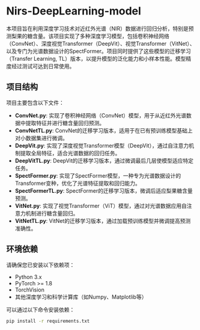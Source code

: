 # Nirs-DeepLearning-model

本项目旨在利用深度学习技术对近红外光谱（NIR）数据进行回归分析，特别是预测梨果的糖含量。该项目实现了多种深度学习模型，包括卷积神经网络（ConvNet）、深度视觉Transformer（DeepVit）、视觉Transformer（VitNet）、以及专门为光谱数据设计的SpectFormer。项目同时提供了这些模型的迁移学习（Transfer Learning, TL）版本，以提升模型的泛化能力和小样本性能。模型精度经过测试可达到日常使用。

## 项目结构

项目主要包含以下文件：

- **ConvNet.py**: 实现了卷积神经网络（ConvNet）模型，用于从近红外光谱数据中提取特征并进行糖含量回归预测。
- **ConvNetTL.py**: ConvNet的迁移学习版本，适用于在已有预训练模型基础上对小数据集进行微调。
- **DeepVit.py**: 实现了深度视觉Transformer模型（DeepVit），通过自注意力机制提取全局特征，适合光谱数据的回归任务。
- **DeepVitTL.py**: DeepVit的迁移学习版本，通过微调最后几层使模型适应特定任务。
- **SpectFormer.py**: 实现了SpectFormer模型，一种专为光谱数据设计的Transformer变种，优化了光谱特征提取和回归能力。
- **SpectFormerTL.py**: SpectFormer的迁移学习版本，微调后适应梨果糖含量预测。
- **VitNet.py**: 实现了视觉Transformer（ViT）模型，通过对光谱数据应用自注意力机制进行糖含量回归。
- **VitNetTL.py**: VitNet的迁移学习版本，通过加载预训练模型并微调提高预测准确性。

## 环境依赖

请确保您已安装以下依赖项：

- Python 3.x
- PyTorch >= 1.8
- TorchVision
- 其他深度学习和科学计算库（如Numpy、Matplotlib等）

可以通过以下命令安装依赖：

```bash
pip install -r requirements.txt
